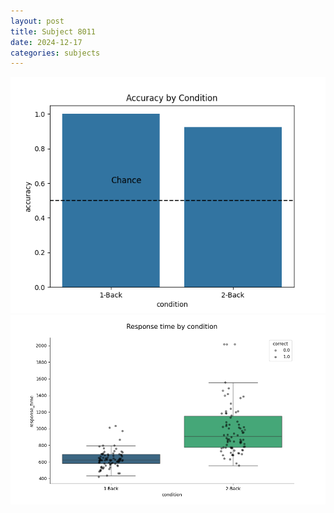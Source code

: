 ```yaml
---
layout: post
title: Subject 8011
date: 2024-12-17
categories: subjects
---
```


![](data/8011/run-6/8011_ATS_acc.png)
![](data/8011/run-6/8011_ATS_rt.png)
